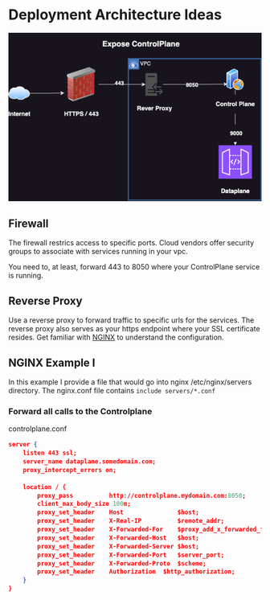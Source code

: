 # Deployment Architecture Ideas

![Firewal_Reverse_Proxy](assets/ProxyAllControlplane.drawio.png)

## Firewall

The firewall restrics access to specific ports. Cloud vendors offer security groups to associate with services running in your vpc.

You need to, at least, forward 443 to 8050 where your ControlPlane service is running.

## Reverse Proxy

Use a reverse proxy to forward traffic to specific urls for the services. The reverse proxy also serves as your https endpoint where your SSL certificate resides. Get familiar with [NGINX](https://nginx.org/en/docs/) to understand the configuration.

## NGINX Example I
In this example I provide a file that would go into nginx /etc/nginx/servers directory. The nginx.conf file contains `include servers/*.conf`

### Forward all calls to the Controlplane

controlplane.conf

```json
server {
    listen 443 ssl;
    server_name dataplane.somedomain.com;
    proxy_intercept_errors on;

    location / {
        proxy_pass          http://controlplane.mydomain.com:8050;
        client_max_body_size 100m;
        proxy_set_header    Host               $host;
        proxy_set_header    X-Real-IP          $remote_addr;
        proxy_set_header    X-Forwarded-For    $proxy_add_x_forwarded_for;
        proxy_set_header    X-Forwarded-Host   $host;
        proxy_set_header    X-Forwarded-Server $host;
        proxy_set_header    X-Forwarded-Port   $server_port;
        proxy_set_header    X-Forwarded-Proto  $scheme;
        proxy_set_header    Authorization  $http_authorization;
    }
}
```

